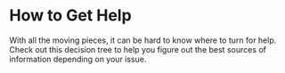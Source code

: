 # How to Get Help

With all the moving pieces, it can be hard to know where to turn for help.
Check out this decision tree to help you figure out the best sources of information depending on your issue.

<!-- ![ques_dec_tree](../img/SupportDecisionTree.svg) -->